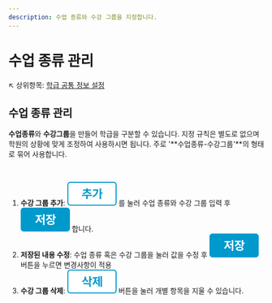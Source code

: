 ```yaml
---
description: 수업 종류와 수강 그룹을 지정합니다.
---
```


# 수업 종류 관리

↖ 상위항목: [학급 공통 정보 설정](./)

## 수업 종류 관리

**수업종류**와 **수강그룹**을 만들어 학급을 구분할 수 있습니다. 지정 규칙은 별도로 없으며 학원의 상황에 맞게 조정하여 사용하시면 됩니다. 주로 '**수업종류-수강그룹'**의 형태로 묶어 사용합니다.

<figure><img src="../../.gitbook/assets/수업종류관리.png" alt=""><figcaption></figcaption></figure>

1. **수강 그룹 추가**: <img src="../../.gitbook/assets/btn_추가.png" alt="" data-size="line"> 를 눌러 수업 종류와 수강 그룹 입력 후 <img src="../../.gitbook/assets/btn_save.png" alt="" data-size="line"> 합니다.
2. **저장된 내용 수정**: 수업 종류 혹은 수강 그룹을 눌러 값을 수정 후 <img src="../../.gitbook/assets/btn_save.png" alt="" data-size="line"> 버튼을 누르면 변경사항이 적용
3. **수강 그룹 삭제**: <img src="../../.gitbook/assets/btn_delete.png" alt="" data-size="line"> 버튼을 눌러 개별 항목을 지울 수 있습니다.
